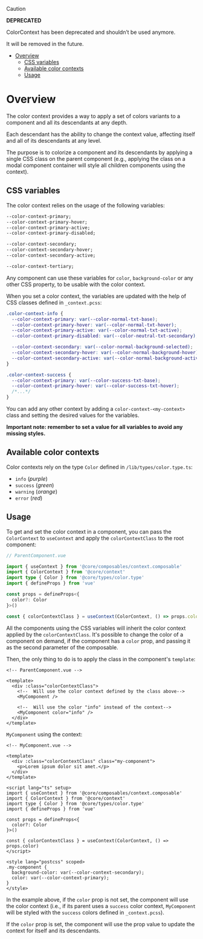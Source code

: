 > [!CAUTION]
>
> **DEPRECATED**
>
> ColorContext has been deprecated and shouldn’t be used anymore.
>
> It will be removed in the future.

<!-- TOC -->

- [Overview](#overview)
  - [CSS variables](#css-variables)
  - [Available color contexts](#available-color-contexts)
  - [Usage](#usage)
  <!-- TOC -->

# Overview

The color context provides a way to apply a set of colors variants to a component and all its descendants at any depth.

Each descendant has the ability to change the context value, affecting itself and all of its descendants at any level.

The purpose is to colorize a component and its descendants by applying a single CSS class on the parent component (e.g., applying the class on a modal component container will style all children components using the context).

## CSS variables

The color context relies on the usage of the following variables:

```css
--color-context-primary;
--color-context-primary-hover;
--color-context-primary-active;
--color-context-primary-disabled;

--color-context-secondary;
--color-context-secondary-hover;
--color-context-secondary-active;

--color-context-tertiary;
```

Any component can use these variables for `color`, `background-color` or any other CSS property, to be usable with the color context.

When you set a color context, the variables are updated with the help of CSS classes defined in `_context.pcss`:

```css
.color-context-info {
  --color-context-primary: var(--color-normal-txt-base);
  --color-context-primary-hover: var(--color-normal-txt-hover);
  --color-context-primary-active: var(--color-normal-txt-active);
  --color-context-primary-disabled: var(--color-neutral-txt-secondary);

  --color-context-secondary: var(--color-normal-background-selected);
  --color-context-secondary-hover: var(--color-normal-background-hover);
  --color-context-secondary-active: var(--color-normal-background-active);
}

.color-context-success {
  --color-context-primary: var(--color-success-txt-base);
  --color-context-primary-hover: var(--color-success-txt-hover);
  /*...*/
}
```

You can add any other context by adding a `color-context-<my-context>` class and setting the desired values for the variables.

**Important note: remember to set a value for all variables to avoid any missing styles.**

## Available color contexts

Color contexts rely on the type `Color` defined in `/lib/types/color.type.ts`:

- `info` (_purple_)
- `success` (_green_)
- `warning` (_orange_)
- `error` (_red_)

## Usage

To get and set the color context in a component, you can pass the `ColorContext` to `useContext` and apply the `colorContextClass` to the root component:

```ts
// ParentComponent.vue

import { useContext } from '@core/composables/context.composable'
import { ColorContext } from '@core/context'
import type { Color } from '@core/types/color.type'
import { defineProps } from 'vue'

const props = defineProps<{
  color?: Color
}>()

const { colorContextClass } = useContext(ColorContext, () => props.color)
```

All the components using the CSS variables will inherit the color context applied by the `colorContextClass`.
It's possible to change the color of a component on demand, if the component has a `color` prop, and passing it as the second parameter of the composable.

Then, the only thing to do is to apply the class in the component's `template`:

```vue
<!-- ParentComponent.vue -->

<template>
  <div :class="colorContextClass">
    <!--  Will use the color context defined by the class above-->
    <MyComponent />

    <!--  Will use the color "info" instead of the context-->
    <MyComponent color="info" />
  </div>
</template>
```

`MyComponent` using the context:

```vue
<!-- MyComponent.vue -->

<template>
  <div :class="colorContextClass" class="my-component">
    <p>Lorem ipsum dolor sit amet.</p>
  </div>
</template>

<script lang="ts" setup>
import { useContext } from '@core/composables/context.composable'
import { ColorContext } from '@core/context'
import type { Color } from '@core/types/color.type'
import { defineProps } from 'vue'

const props = defineProps<{
  color?: Color
}>()

const { colorContextClass } = useContext(ColorContext, () => props.color)
</script>

<style lang="postcss" scoped>
.my-component {
  background-color: var(--color-context-secondary);
  color: var(--color-context-primary);
}
</style>
```

In the example above, if the `color` prop is not set, the component will use the color context (i.e., if its parent uses a `success` color context, `MyComponent` will be styled with the `success` colors defined in `_context.pcss`).

If the `color` prop is set, the component will use the prop value to update the context for itself and its descendants.
